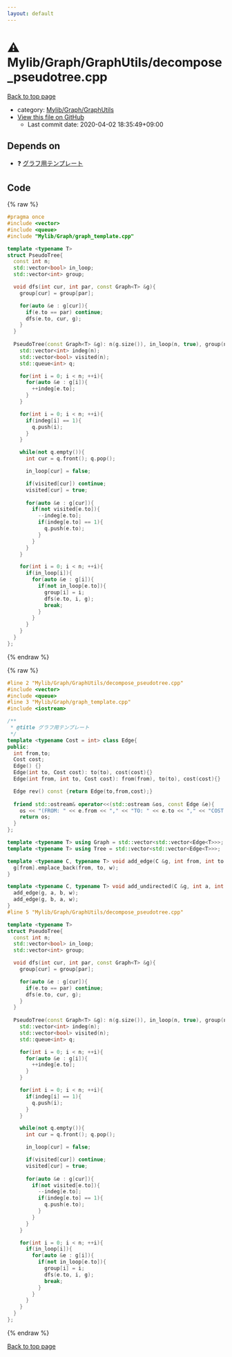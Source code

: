 ```yaml
---
layout: default
---
```


<!-- mathjax config similar to math.stackexchange -->
<script type="text/javascript" async
  src="https://cdnjs.cloudflare.com/ajax/libs/mathjax/2.7.5/MathJax.js?config=TeX-MML-AM_CHTML">
</script>
<script type="text/x-mathjax-config">
  MathJax.Hub.Config({
    TeX: { equationNumbers: { autoNumber: "AMS" }},
    tex2jax: {
      inlineMath: [ ['$','$'] ],
      processEscapes: true
    },
    "HTML-CSS": { matchFontHeight: false },
    displayAlign: "left",
    displayIndent: "2em"
  });
</script>

<script type="text/javascript" src="https://cdnjs.cloudflare.com/ajax/libs/jquery/3.4.1/jquery.min.js"></script>
<script src="https://cdn.jsdelivr.net/npm/jquery-balloon-js@1.1.2/jquery.balloon.min.js" integrity="sha256-ZEYs9VrgAeNuPvs15E39OsyOJaIkXEEt10fzxJ20+2I=" crossorigin="anonymous"></script>
<script type="text/javascript" src="../../../../assets/js/copy-button.js"></script>
<link rel="stylesheet" href="../../../../assets/css/copy-button.css" />


# :warning: Mylib/Graph/GraphUtils/decompose_pseudotree.cpp

<a href="../../../../index.html">Back to top page</a>

* category: <a href="../../../../index.html#0520734517f09caa086d1aa01fa4b9e4">Mylib/Graph/GraphUtils</a>
* <a href="{{ site.github.repository_url }}/blob/master/Mylib/Graph/GraphUtils/decompose_pseudotree.cpp">View this file on GitHub</a>
    - Last commit date: 2020-04-02 18:35:49+09:00




## Depends on

* :question: <a href="../graph_template.cpp.html">グラフ用テンプレート</a>


## Code

<a id="unbundled"></a>
{% raw %}
```cpp
#pragma once
#include <vector>
#include <queue>
#include "Mylib/Graph/graph_template.cpp"

template <typename T>
struct PseudoTree{
  const int n;
  std::vector<bool> in_loop;
  std::vector<int> group;

  void dfs(int cur, int par, const Graph<T> &g){
    group[cur] = group[par];

    for(auto &e : g[cur]){
      if(e.to == par) continue;
      dfs(e.to, cur, g);
    }
  }
  
  PseudoTree(const Graph<T> &g): n(g.size()), in_loop(n, true), group(n){
    std::vector<int> indeg(n);
    std::vector<bool> visited(n);
    std::queue<int> q;

    for(int i = 0; i < n; ++i){
      for(auto &e : g[i]){
        ++indeg[e.to];
      }
    }

    for(int i = 0; i < n; ++i){
      if(indeg[i] == 1){
        q.push(i);
      }
    }

    while(not q.empty()){
      int cur = q.front(); q.pop();

      in_loop[cur] = false;

      if(visited[cur]) continue;
      visited[cur] = true;
      
      for(auto &e : g[cur]){
        if(not visited[e.to]){
          --indeg[e.to];
          if(indeg[e.to] == 1){
            q.push(e.to);
          }
        }
      }
    }

    for(int i = 0; i < n; ++i){
      if(in_loop[i]){
        for(auto &e : g[i]){
          if(not in_loop[e.to]){
            group[i] = i;
            dfs(e.to, i, g);
            break;
          }
        }
      }
    }
  }
};

```
{% endraw %}

<a id="bundled"></a>
{% raw %}
```cpp
#line 2 "Mylib/Graph/GraphUtils/decompose_pseudotree.cpp"
#include <vector>
#include <queue>
#line 3 "Mylib/Graph/graph_template.cpp"
#include <iostream>

/**
 * @title グラフ用テンプレート
 */
template <typename Cost = int> class Edge{
public:
  int from,to;
  Cost cost;
  Edge() {}
  Edge(int to, Cost cost): to(to), cost(cost){}
  Edge(int from, int to, Cost cost): from(from), to(to), cost(cost){}

  Edge rev() const {return Edge(to,from,cost);}
  
  friend std::ostream& operator<<(std::ostream &os, const Edge &e){
    os << "(FROM: " << e.from << "," << "TO: " << e.to << "," << "COST: " << e.cost << ")";
    return os;
  }
};

template <typename T> using Graph = std::vector<std::vector<Edge<T>>>;
template <typename T> using Tree = std::vector<std::vector<Edge<T>>>;

template <typename C, typename T> void add_edge(C &g, int from, int to, T w){
  g[from].emplace_back(from, to, w);
}

template <typename C, typename T> void add_undirected(C &g, int a, int b, T w){
  add_edge(g, a, b, w);
  add_edge(g, b, a, w);
}
#line 5 "Mylib/Graph/GraphUtils/decompose_pseudotree.cpp"

template <typename T>
struct PseudoTree{
  const int n;
  std::vector<bool> in_loop;
  std::vector<int> group;

  void dfs(int cur, int par, const Graph<T> &g){
    group[cur] = group[par];

    for(auto &e : g[cur]){
      if(e.to == par) continue;
      dfs(e.to, cur, g);
    }
  }
  
  PseudoTree(const Graph<T> &g): n(g.size()), in_loop(n, true), group(n){
    std::vector<int> indeg(n);
    std::vector<bool> visited(n);
    std::queue<int> q;

    for(int i = 0; i < n; ++i){
      for(auto &e : g[i]){
        ++indeg[e.to];
      }
    }

    for(int i = 0; i < n; ++i){
      if(indeg[i] == 1){
        q.push(i);
      }
    }

    while(not q.empty()){
      int cur = q.front(); q.pop();

      in_loop[cur] = false;

      if(visited[cur]) continue;
      visited[cur] = true;
      
      for(auto &e : g[cur]){
        if(not visited[e.to]){
          --indeg[e.to];
          if(indeg[e.to] == 1){
            q.push(e.to);
          }
        }
      }
    }

    for(int i = 0; i < n; ++i){
      if(in_loop[i]){
        for(auto &e : g[i]){
          if(not in_loop[e.to]){
            group[i] = i;
            dfs(e.to, i, g);
            break;
          }
        }
      }
    }
  }
};

```
{% endraw %}

<a href="../../../../index.html">Back to top page</a>

